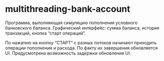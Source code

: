 # multithreading-bank-account
Программа, выполняющая симуляцию пополнения условного банковского баланса. 
Графический интерфейс: сумма баланса, история транзакций, кнопка “старт операций”.

По нажатию на кнопку “СТАРТ” с разных потоков начинают приходить операции пополнения и расхода. 
По факту их завершения обновляется UI.
Предусмотрена возможность задержки обновления UI.

